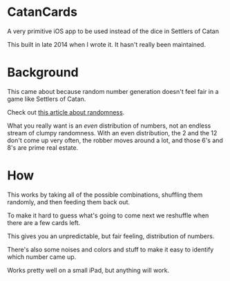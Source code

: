 # CatanCards
A very primitive iOS app to be used instead of the dice in Settlers of Catan

This built in late 2014 when I wrote it. It hasn't really been maintained.

# Background
This came about because random number generation doesn't feel fair in a game like Settlers of Catan.

Check out [this article about randomness](http://www.empiricalzeal.com/2012/12/21/what-does-randomness-look-like/).

What you really want is an *even* distribution of numbers, not an endless stream of clumpy randomness.
With an even distribution, the 2 and the 12 don't come up very often, the robber moves around a lot, and those 6's and 8's are prime real estate.

# How
This works by taking all of the possible combinations, shuffling them randomly, and then feeding them back out.

To make it hard to guess what's going to come next we reshuffle when there are a few cards left.

This gives you an unpredictable, but fair feeling, distribution of numbers.

There's also some noises and colors and stuff to make it easy to identify which number came up.

Works pretty well on a small iPad, but anything will work.
